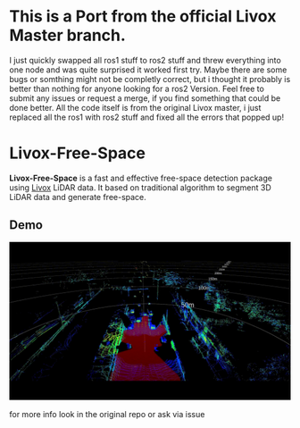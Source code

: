 # This is a Port from the official Livox Master branch.
I just quickly swapped all ros1 stuff to ros2 stuff and threw everything into one node and was quite surprised it worked first try.
Maybe there are some bugs or somthing might not be completly correct, but i thought it probably is better than nothing for anyone looking for a ros2 Version.
Feel free to submit any issues or request a merge, if you find something that could be done better.
All the code itself is from the original Livox master, i just replaced all the ros1 with ros2 stuff and fixed all the errors that popped up!

# Livox-Free-Space

**Livox-Free-Space** is a fast and effective free-space detection package using [Livox](www.livoxtech.com) LiDAR data. It based on traditional algorithm to segment 3D LiDAR data and generate free-space.

## Demo

<div align="center">
<img src="./data/demo.gif" width="850px">
</div>

for more info look in the original repo or ask via issue
